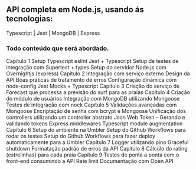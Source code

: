 ## API completa em Node.js, usando ás tecnologias:
 Typescript | Jest | MongoDB | Express


### Todo conteúdo que será abordado.

  Capítulo 1
    Setup Typescript
    eslint
    Jest + Typescript
    Setup de testes de integração com Supertest + types
    Setup do servidor Node.js com Overnightjs (express)
  Capítulo 2
    Integração com serviço externo
    Design da API
    Boas práticas de tratamento de erros
    Configuração dinâmica com node-config
    Jest Mocks + Typescript
  Capítulo 3
    Criação do serviço de Forecast que processa a previsão do surf para as praias
  Capítulo 4
    Criação do módulo de usuários
    Integração com MongoDB utilizando Mongoose
    Testes de integração com nock
  Capítulo 5
   Validações avançadas com Mongoose
    Encriptação de senha com bcrypt e Mongoose
    Unificação dos controllers utilizando um controller abstrato
    Json Web Token - Gerando e validando tokens
    Express middlewares
    Typescript module augmentation
  Capítulo 6
    Setup do ambiente na Umbler
    Setup do Github Workflows para rodar os testes
    Setup do Github Workflows para fazer deploy automaticamente para a Umbler 
  Capítulo 7
    Logger utilizando pino
    Graceful shutdown
    Formatação padrão de erros da API
  Capítulo 8
    Cálculo do rating (estrelinhas) para cada praia 
  Capítulo 9
    Testes de ponta a ponta com o front-end consumindo a API
    Rate limit
    Documentação com Open API  